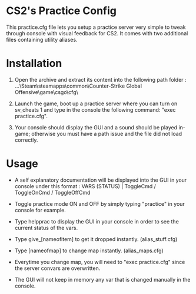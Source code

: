# CS2's Practice Config
This practice.cfg file lets you setup a practice server very simple to tweak through console with visual feedback for CS2.
It comes with two additional files containing utility aliases.

# Installation
1. Open the archive and extract its content into the following path folder : 
...\Steam\steamapps\common\Counter-Strike Global Offensive\game\csgo\cfg\

3. Launch the game, boot up a practice server where you can turn on sv_cheats 1 and type in the console the following command: "exec practice.cfg".

4. Your console should display the GUI and a sound should be played in-game; otherwise you must have a path issue and the file did not load correctly.

# Usage
- A self explanatory documentation will be displayed into the GUI in your console under this format :
VARS (STATUS) | ToggleCmd / ToggleOnCmd / ToggleOffCmd

- Toggle practice mode ON and OFF by simply typing "practice" in your console for example.

- Type helpprac to display the GUI in your console in order to see the current status of the vars.

- Type give_[nameofitem] to get it dropped instantly. (alias_stuff.cfg)
- Type [nameofmap] to change map instantly. (alias_maps.cfg)

- Everytime you change map, you will need to "exec practice.cfg" since the server convars are overwritten.
- The GUI will not keep in memory any var that is changed manually in the console.
